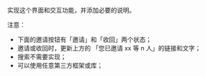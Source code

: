 实现这个界面和交互功能，并添加必要的说明。

注意：

- 下面的邀请按钮有「邀请」和「收回」两个状态；
- 邀请或收回时，更新上方的 「您已邀请 xx  等 n 人」的链接和文字；
- 搜索不需要实现；
- 可以使用任意第三方框架或库；
